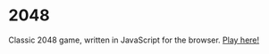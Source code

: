 # 2048
Classic 2048 game, written in JavaScript for the browser. <a href="https://ashaw1270.github.io/2048" target="_blank">Play here!</a>
